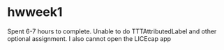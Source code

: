hwweek1
=======
Spent 6-7 hours to complete. Unable to do TTTAttributedLabel and other optional assignment. I also cannot open the LICEcap app
